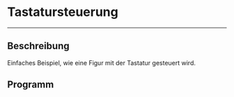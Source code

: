 # Tastatursteuerung
---

## Beschreibung

Einfaches Beispiel, wie eine Figur mit der Tastatur gesteuert wird.

## Programm

``` python samples/keyboard_control.py
```
